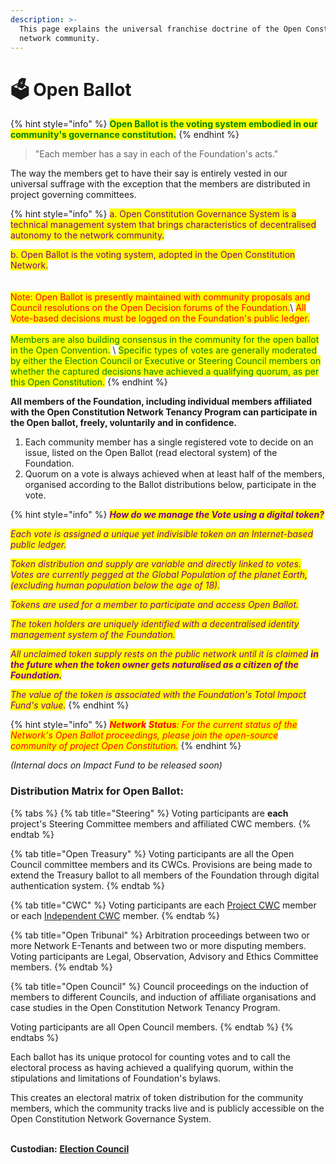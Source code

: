 ```yaml
---
description: >-
  This page explains the universal franchise doctrine of the Open Constitution
  network community.
---
```


# 🗳 Open Ballot

{% hint style="info" %}
<mark style="color:green;">**Open Ballot is the voting system embodied in our community's governance constitution.**</mark>
{% endhint %}

> "Each member has a say in each of the Foundation's acts."&#x20;

The way the members get to have their say is entirely vested in our universal suffrage with the exception that the members are distributed in project governing committees.&#x20;

{% hint style="info" %}
<mark style="color:purple;">a. Open Constitution Governance System is a technical management system that brings characteristics of decentralised autonomy to the network community.</mark>

<mark style="color:purple;">b. Open Ballot is the voting system, adopted in the Open Constitution Network.</mark>\
\
\
<mark style="color:red;">Note: Open Ballot is presently maintained with community proposals and Council resolutions on the Open Decision forums of the Foundation.</mark>\ <mark style="color:red;">All Vote-based decisions must be logged on the Foundation's public ledger.</mark>\
\
<mark style="color:green;">Members are also building consensus in the community for the open ballot in the Open Convention.</mark> \ <mark style="color:green;">Specific types of votes are generally moderated by either the Election Council or Executive or Steering Council members on whether the captured decisions have achieved a qualifying quorum, as per this Open Constitution.</mark>
{% endhint %}

**All members of the Foundation, including individual members affiliated with the Open Constitution Network Tenancy Program can participate in the Open ballot, freely, voluntarily and in confidence.**

1. Each community member has a single registered vote to decide on an issue, listed on the Open Ballot (read electoral system) of the Foundation. &#x20;
2. Quorum on a vote is always achieved when at least half of the members, organised according to the Ballot distributions below, participate in the vote.

{% hint style="info" %}
_<mark style="color:purple;">**How do we manage the Vote using a digital token?**</mark>_

_<mark style="color:purple;">Each vote is assigned a unique yet indivisible token on an Internet-based public ledger.</mark>_&#x20;

_<mark style="color:purple;">Token distribution and supply are variable and directly linked to votes.</mark>_ \
_<mark style="color:purple;">Votes are currently pegged at the Global Population of the planet Earth, (excluding human population below the age of 18).</mark>_&#x20;

_<mark style="color:purple;">Tokens are used for a member to participate and access Open Ballot.</mark>_&#x20;

_<mark style="color:purple;">The token holders are uniquely identified with a decentralised identity management system of the Foundation.</mark>_&#x20;

_<mark style="color:purple;">All unclaimed token supply rests on the public network until it is claimed</mark> <mark style="color:purple;"></mark><mark style="color:purple;">**in the future when the token owner gets naturalised as a citizen of the Foundation.**</mark>_

_<mark style="color:purple;">The value of the token is associated with the Foundation's Total Impact Fund's value.</mark>_
{% endhint %}

{% hint style="info" %}
_<mark style="color:red;">**Network**</mark>_ _<mark style="color:red;">**Status**</mark><mark style="color:red;">: For the current status of the Network's Open Ballot proceedings, please join the open-source community of project Open Constitution.</mark>_
{% endhint %}

_(Internal docs on Impact Fund to be released soon)_

### **Distribution Matrix for Open Ballot:**

{% tabs %}
{% tab title="Steering" %}
Voting participants are **each** project's Steering Committee members and affiliated CWC members.
{% endtab %}

{% tab title="Open Treasury" %}
Voting participants are all the Open Council committee members and its CWCs. Provisions are being made to extend the Treasury ballot to all members of the Foundation through digital authentication system.
{% endtab %}

{% tab title="CWC" %}
Voting participants are each [Project CWC](../../foundation/core-working-committee/project-cwcs.md) member or each [Independent CWC](../../foundation/core-working-committee/independent-cwcs.md) member.
{% endtab %}

{% tab title="Open Tribunal" %}
Arbitration proceedings between two or more Network E-Tenants and between two or more disputing members. Voting participants are Legal, Observation, Advisory and Ethics Committee members.
{% endtab %}

{% tab title="Open Council" %}
Council proceedings on the induction of members to different Councils, and induction of affiliate organisations and case studies in the Open Constitution Network Tenancy Program.&#x20;

Voting participants are all Open Council members.
{% endtab %}
{% endtabs %}

Each ballot has its unique protocol for counting votes and to call the electoral process as having achieved a qualifying quorum, within the stipulations and limitations of Foundation's bylaws.&#x20;

This creates an electoral matrix of token distribution for the community members, which the community tracks live and is publicly accessible on the Open Constitution Network Governance System.&#x20;

\
**Custodian:** [**Election Council**](../../foundation/election-council.md)
